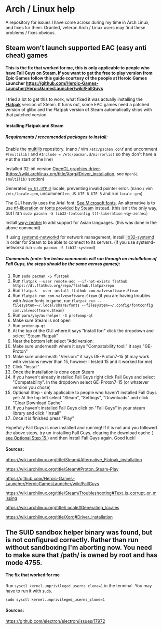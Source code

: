 # Arch / Linux help
A repository for issues I have come across during my time in Arch Linux, and fixes for them. Granted, veteran Arch / Linux users may find these problems / fixes obvious.

## Steam won't launch supported EAC (easy anti cheat) games
#### This is the fix that worked for me, this is only applicable to people who have Fall Guys on Steam. If you want to get the free to play version from Epic Games follow this guide courtesy of the people at Heroic Games Launcher https://github.com/Heroic-Games-Launcher/HeroicGamesLauncher/wiki/FallGuys

I tried a lot to get this to work, what fixed it was actually installing the [**Flatpak**](https://wiki.archlinux.org/title/Flatpak) version of Steam. It turns out, some EAC games need a patched version of glibc and the Flatpak version of Steam automatically ships with that patched version.

#### Installing Flatpak and Steam
##### Requirements / reccomended packages to install:
Enable the [multilib](https://wiki.archlinux.org/title/Official_repositories#multilib) repository. (nano / vim `/etc/pacman.conf` and uncomment `#[multilib]` and `#Include = /etc/pacman.d/mirrorlist` so they don't have a `#` at the start of the line)

Installed 32-bit version [OpenGL graphics driver](https://wiki.archlinux.org/title/Xorg#Driver_installation). (https://wiki.archlinux.org/title/Xorg#Driver_installation, see `OpenGL (multilib)` section)

Generated [`en_US.UTF-8`](https://wiki.archlinux.org/title/Locale#Generating_locales) locale, preventing invalid pointer error. (nano / vim `/etc/locale.gen`, uncomment `en_US.UTF-8 UTF-8` and run `locale-gen`)

The GUI heavily uses the Arial font. [See Microsoft fonts](https://wiki.archlinux.org/title/Microsoft_fonts). An alternative is to use [ttf-liberation](https://archlinux.org/packages/?name=ttf-liberation) or [fonts provided by Steam](https://wiki.archlinux.org/title/Steam/Troubleshooting#Text_is_corrupt_or_missing) instead. (this isn't the only way, but I ran `sudo pacman -S lib32-fontconfig ttf-liberation wqy-zenhei`)

Install [wqy-zenhei](https://archlinux.org/packages/?name=wqy-zenhei) to add support for Asian languages. (this was done in the above command)

If using [systemd-networkd](https://wiki.archlinux.org/title/Systemd-networkd) for network management, install [lib32-systemd](https://archlinux.org/packages/?name=lib32-systemd) in order for Steam to be able to connect to its servers. (if you use systemd-networkd run `sudo pacman -S lib32-systemd`)

##### Commands (note: the below commands will run through an installation of Fall Guys, the steps should be the same across games):

1. Run `sudo pacman -S flatpak`
2. Run `flatpak --user remote-add --if-not-exists flathub https://dl.flathub.org/repo/flathub.flatpakrepo`
3. Run `flatpak --user install flathub com.valvesoftware.Steam`
4. Run `flatpak run com.valvesoftware.Steam` (if you are having troubles with Asian fonts in game, run `flatpak run --filesystem=~/.local/share/fonts --filesystem=~/.config/fontconfig  com.valvesoftware.Steam`)
5. Run `paru/yay/aurhelper -S protonup-qt`
6. Make sure Steam is not open
7. Run `protonup-qt`
8. At the top of the GUI where it says "Install for:" click the dropdown and select "Steam Flatpak"
9. Near the bottom left select "Add version:
10. Make sure underneath where it says "Compatability tool:" it says "GE-Proton"
11. Make sure underneath "Version:" it says GE-Proton7-15 (it may work with versions newer than 15, however I tested 15 and it worked for me)
12. Click "Install"
13. Once the installation is done open Steam
14. If you haven't already installed Fall Guys right click Fall Guys and select "Compatability". In the dropdown select GE-Proton7-15 (or whatever version you chose)
15. <a id=optional-step-15> Optional Step - only applicable to people who haven't installed Fall Guys yet: At the top left select "Steam", "Settings", "Downloads" and click "Clear Download Cache"
16. If you haven't installed Fall Guys click on "Fall Guys" in your steam library and click "Install"
17. Once it is finished press "Play"

Hopefully Fall Guys is now installed and running! If it is not and you followed the above steps, try un-installing Fall Guys, clearing the download cache (<a href=#optional-step-15> see Optional Step 15 </a>) and then install Fall Guys again. Good luck!
#### Sources:
https://wiki.archlinux.org/title/Steam#Alternative_Flatpak_installation

https://wiki.archlinux.org/title/Steam#Proton_Steam-Play

https://github.com/Heroic-Games-Launcher/HeroicGamesLauncher/wiki/FallGuys

https://wiki.archlinux.org/title/Steam/Troubleshooting#Text_is_corrupt_or_missing

https://wiki.archlinux.org/title/Locale#Generating_locales

https://wiki.archlinux.org/title/Xorg#Driver_installation



## The SUID sandbox helper binary was found, but is not configured correctly. Rather than run without sandboxing I'm aborting now. You need to make sure that /path/ is owned by root and has mode 4755.
#### The fix that worked for me
Run `sysctl kernel.unprivileged_userns_clone=1` in the terminal. You may have to run it with `sudo`.

`sudo sysctl kernel.unprivileged_userns_clone=1`

#### Sources:
https://github.com/electron/electron/issues/17972
